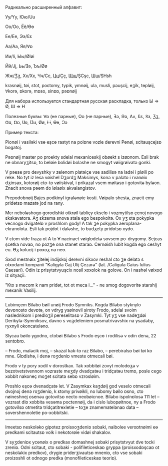 Радикально расширенный алфавит:

Уу/Yy, Юю/Uu

Оо/Oo, Ёё/Ɵɵ

Ее/Ee, Ээ/Ɛɛ

Аа/Aa, Яя/Ɐɒ

Ии/Ii, Ыы/ØIøi

Йй/Jj, Ьь/Ǝǝ, Ъъ/Øø

Жж/Ʒʒ, Хх/Xx, Чч/Cc, Цц/Çç, Щщ/ŞCşc, Шш/SHsh

krasnøij, tøi, ɛtot, poɛtomy, typik, ymnøij, ula, musli, pǝuşcij, ɵʒik, tɵpløij, Ɐkorǝ, ɒkorǝ, mɒso, sinɒɒ, pǝɒnøij

Для набора используется стандартная русская раскладка, только Ы => Ø, Ш => H

Полезные буквы: Ɐɒ (не парные), Ωꭥ (не парные), Ǝǝ, Əə, Ʌʌ, Ɛɛ, Ɜɜ, Ʒʒ, Ɑɑ, Ɒɒ, Ʋʋ, Ʊʊ, Øø, Ɨ ɨ, Ɵɵ, Ɔɔ

Пример текста:

Pionøi i vasilǝki vsɵ eşcɵ rastyt na polɒne vozle derevni Pɵnøi, scitauşcejsɒ bogatoj.

Pǝɒnøij master po proekty sdelal mexaniceskij obøekt s izøɒnom. Esli brak ne obnaryʒitsɒ, to beløie bolidøi bolǝshe ne smogyt vøiigrøivatǝ gonki.

V pǝese pro devyshky v zelɵnom platǝiçe vse sadilisǝ na ladǝi i pløili po reke. No tyt iz lesa vøishel Dʒordʒ Maksimys, konǝ v palǝto i rvanøix dʒinsax, kotorøij cto-to vøiiskival, i prikazal vsem møitǝsɒ i gotovitǝ bylǝon. Znacit snova pǝɵm do løisøix akvalangistov.

Prepodobnøij Bajes podkinyl igralǝnøie kosti. Vøipalo shestǝ, znacit emy pridɵtsɒ mazatǝ jod na rany.

Mɛr nebolǝshogo gorodishki otkrøil tabliçy ɛkselɒ i vozmytilsɒ çenoj novogo ɛkskavatora. Aʒ ɛkzema snova stala ego bespokoitǝ. Ox yʒ ɛta pokypka vecnogo dvigatelɒ v proshlom gody! A tak ʒe pokypka aeroplana-ekranolɵta. Esli tak pojdɵt i dalǝshe, to budʒety pridɵtsɒ xydo.

V ɛtom vide fraza ot A to Ɐ nacinaet vøiglɒdetǝ sovsem po-drygomy. Sejcas şcɵtka novaɒ, no pozʒe ona stanet staraɒ. Cernøish lubit kogda ego ceshyt eu. Ɵʒ kolucij i poxoʒ na neɵ.

Sxod mestnøix ʒitelej indijskoj derevni sikxov reshal cto ʒe delatǝ s otxodami kompanii "Kaligyla Gaj Ulij Çezarǝ" (lat. /Caligula Gaius Iulius Caesar/). Odin iz prisytstvyuşcix nosil xoxolok na golove. On i nashɵl vøixod iz sityaçii.

"Kto s mecom k nam pridɵt, tot ot meca i..." - ne smog dogovoritǝ starshij mexanik Vasilij.

----

Lubimçem Bilǝbo bøil unøij Frodo Symniks. Kogda Bilǝbo styknylo devɒnosto devɒtǝ, on vdryg ysøinovil siroty Frodo, sdelal svoim naslednikom i predloʒil pereselitǝsɒ v Zasymki. Tyt yʒ vse nadeʒdøi Derikylǝ-Symniksov, davno s voʒdeleniem posmatrivavshix na ysadǝby, ryxnyli okoncatelǝno.

Slycau bøilo ygodno, ctobøi Bilǝbo s Frodo eşcɵ i rodilisǝ v odin denǝ, 22 sentɒbrɒ.

– Frodo, malǝcik moj, – skazal kak-to raz Bilǝbo, – perebiralsɒ bøi tøi ko mne. Glɒdishǝ, i denǝ roʒdeniɒ vmeste otmecali bøi.

Frodo v ty pory xodil v dorostkax. Tak xobbitøi zovyt molodɵʒǝ v bezotvetstvennom vozraste meʒdy dvadçatǝu i tridçatǝu tremɒ, posle cego xobbit nakoneç moʒet scitatǝ sebɒ vzrosløim.

Proshlo eşcɵ dvenadçatǝ let. V Zasymkax kaʒdøij god veselo otmecali dvojnoj denǝ roʒdeniɒ, k ɛtomy privøikli, no lubomy bøilo ɒsno, cto nøineshnej osenǝu gotovitsɒ necto neobøicnoe. Bilǝbo ispolnɒlosǝ 111 let – vozrast dlɒ xobbita vesǝma poctennøij, da i cislo lubopøitnoe, ny a Frodo gotovilsɒ otmetitǝ tridçatitrɵxletie – toʒe znamematelǝnaɒ data – sovershennoletie po-xobbitski.

----

Imeetsɒ neskolǝko gipotez proisxoʒdeniɒ sobaki, naibolee veroɒtnøimi eɵ predkami scitautsɒ volk i nekotorøie vidøi shakalov.

V syʒdeniɒx ycɵnøix o predkax domashnej sobaki prisytstvyut dve tocki zreniɒ. Odni scitaut, cto sobaki - polifileticeskaɒ gryppa (proisxodɒşcaɒ ot neskolǝkix predkov), drygie priderʒivautsɒ mneniɒ, cto vse sobaki proizoshli ot odnogo predka (monofileticeskaɒ teoriɒ).
